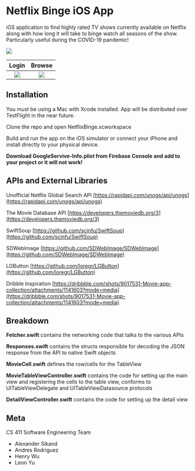 # Netflix Binge iOS App
iOS application to find highly rated TV shows currently available on Netflix along with how long it will take to binge watch all seasons of the show. Particularly useful during the COVID-19 pandemic!

![](https://lh3.googleusercontent.com/9qkIdMgN2X8LA2kn9IoAax_wubYb8RafgB82NaXbnlTwQDKA8O9gli43IaGG0oIJgPhkOIThBF17-xnm7b3VJIgoEruQKH-BbJOxc7e4-k6Jdp7Ge56AAb9MyqKAzla4_5FEcoFmO-4=w480)

Login                      |  Browse
:-------------------------:|:-------------------------:
![](https://lh3.googleusercontent.com/ZUIoNBZWgMxhW1dKOT1yaNqRP22o6fKYku6IMyKjGIUKm2tMuoT52JJMcR1l2hViU0B9uG7AspFElPFMgXfXeX1GReGGDEyqOT5GEalqJfyDRWACxDB9MltwuiGNXXlGde1uCl8Zfoo=w240)  |  ![](https://lh3.googleusercontent.com/qgphAsE2njk2Ja2hiXpMfRGJ9obuIJQECd2qoKYtF0IO7cnsDncTBnakDefDTuCNH-pyE4Tm-0_kK83iWVP3HVzLFhjoSH97KtfjP60xilMN3W88E7jlX4J90j-NiJ_Px137myzQ1fo=w240)






## Installation

You must be using a Mac with Xcode installed. App will be distributed over TestFlight in the near future.

Clone the repo and open NetflixBinge.xcworkspace

Build and run the app on the iOS simulator or connect your iPhone and install directly to your physical device.

**Download GoogleServive-Info.plist from Firebase Console and add to your project or it will not work!**

## APIs and External Libraries
Unofficial Netflix Global Search API [https://rapidapi.com/unogs/api/unogs](https://rapidapi.com/unogs/api/unogs)

The Movie Database API [https://developers.themoviedb.org/3](https://developers.themoviedb.org/3)

SwiftSoup [https://github.com/scinfu/SwiftSoup](https://github.com/scinfu/SwiftSoup)

SDWebImage [https://github.com/SDWebImage/SDWebImage](https://github.com/SDWebImage/SDWebImage)

LGButton [https://github.com/loregr/LGButton](https://github.com/loregr/LGButton)

Dribble Inspiration [https://dribbble.com/shots/9017531-Movie-app-collection/attachments/1141603?mode=media](https://dribbble.com/shots/9017531-Movie-app-collection/attachments/1141603?mode=media)

## Breakdown

**Fetcher.swift** contains the networking code that talks to the various APIs

**Responses.swift** contains the structs responsible for decoding the JSON response from the API to native Swift objects

**MovieCell.swift** defines the row/cells for the TableView

**MovieTableViewController.swift** contains the code for setting up the main view and registering the cells to the table view, conforms to UITableViewDelegate and UITableViewDatasource protocols

**DetailViewController.swift** contains the code for setting up the detail view

## Meta

CS 411 Software Engineering Team

 - Alexander Sikand
 - Andres Rodriguez
 - Henry Wu
 - Leon Yu

